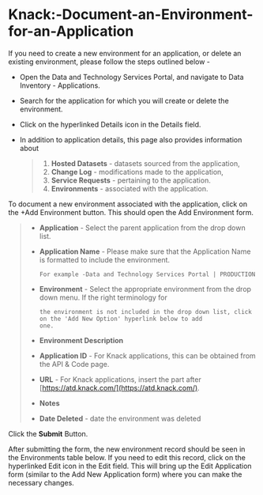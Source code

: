 # Knack:-Document-an-Environment-for-an-Application

If you need to create a new environment for an application, or delete an existing environment, please follow the steps outlined below -

* Open the Data and Technology Services Portal, and navigate to Data Inventory - Applications. 
* Search for the application for which you will create or delete the environment.
* Click on the hyperlinked Details icon in the Details field.
* In addition to application details, this page also provides information about

  > 1. **Hosted Datasets** - datasets sourced from the application, 
  > 2. **Change Log** - modifications made to the application, 
  > 3. **Service Requests** - pertaining to the application. 
  > 4. **Environments** - associated with the application.

To document a new environment associated with the application, click on the +Add Environment button. This should open the Add Environment form.

> * **Application** - Select the parent application from the drop down list.
> * **Application Name** - Please make sure that the Application Name is formatted to include the environment. 
>
>   ```text
>   For example -Data and Technology Services Portal | PRODUCTION
>   ```
>
> * **Environment** - Select the appropriate environment from the drop down menu. If the right terminology for 
>
>   ```text
>   the environment is not included in the drop down list, click on the 'Add New Option' hyperlink below to add 
>   one.
>   ```
>
> * **Environment Description**
> * **Application ID** - For Knack applications, this can be obtained from the API & Code page. 
> * **URL** - For Knack applications, insert the part after [https://atd.knack.com/](https://atd.knack.com/).
> * **Notes** 
> * **Date Deleted** - date the environment was deleted

Click the **Submit** Button.

After submitting the form, the new environment record should be seen in the Environments table below. If you need to edit this record, click on the hyperlinked Edit icon in the Edit field. This will bring up the Edit Application form \(similar to the Add New Application form\) where you can make the necessary changes.

